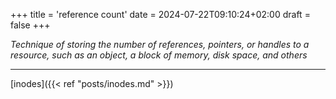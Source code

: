 +++
title = 'reference count'
date = 2024-07-22T09:10:24+02:00
draft = false
+++

*Technique of storing the number of references, pointers, or handles to a resource, such as an object, a block of memory, disk space, and others*


---
[inodes]({{< ref "posts/inodes.md" >}})
